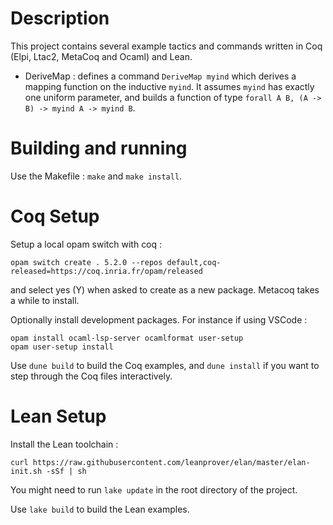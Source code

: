 # Description 

This project contains several example tactics and commands written in Coq (Elpi, Ltac2, MetaCoq and Ocaml) and Lean.
-   DeriveMap : defines a command `DeriveMap myind` which derives a mapping function on the inductive `myind`.
    It assumes `myind` has exactly one uniform parameter, and builds a function of type `forall A B, (A -> B) -> myind A -> myind B`.

# Building and running

Use the Makefile : `make` and `make install`.

# Coq Setup

Setup a local opam switch with coq :
```
opam switch create . 5.2.0 --repos default,coq-released=https://coq.inria.fr/opam/released
```
and select yes (Y) when asked to create as a new package. Metacoq takes a while to install.

Optionally install development packages. For instance if using VSCode :
```
opam install ocaml-lsp-server ocamlformat user-setup
opam user-setup install
```

Use `dune build` to build the Coq examples, and `dune install` if you want to step through the Coq files interactively.

# Lean Setup

Install the Lean toolchain :
```
curl https://raw.githubusercontent.com/leanprover/elan/master/elan-init.sh -sSf | sh
```

You might need to run `lake update` in the root directory of the project.

Use `lake build` to build the Lean examples.